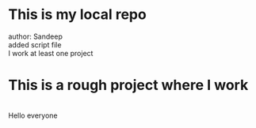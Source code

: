 # This is my local repo
author: Sandeep
<br>
added script file
<br>
I work at least one project
# This is a rough project where I work
<br>
Hello everyone
